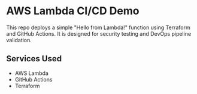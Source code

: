 # AWS Lambda CI/CD Demo

This repo deploys a simple "Hello from Lambda!" function using Terraform and GitHub Actions. It is designed for security testing and DevOps pipeline validation.

## Services Used
- AWS Lambda
- GitHub Actions
- Terraform
